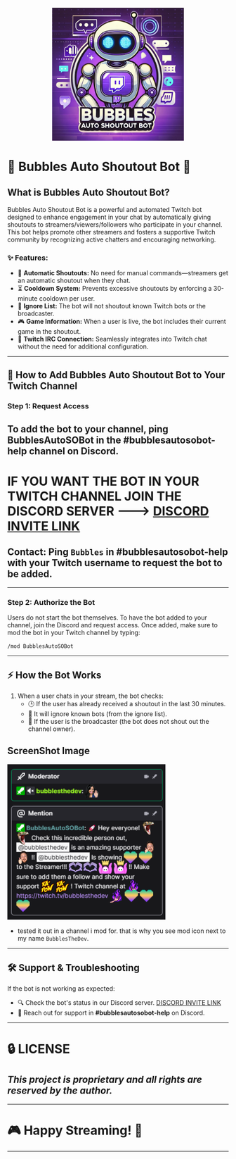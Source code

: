 <p align="center">
  <img src="https://github.com/KernFerm/Bubbles-Auto-SO-Bot/blob/main/bubbles-auto-so-bot.png" width="300" alt="Bubbles Auto Shoutout Bot Logo">
</p>

# 🚀 Bubbles Auto Shoutout Bot 🎉

## What is Bubbles Auto Shoutout Bot?
Bubbles Auto Shoutout Bot is a powerful and automated Twitch bot designed to enhance engagement in your chat by automatically giving shoutouts to streamers/viewers/followers who participate in your channel. This bot helps promote other streamers and fosters a supportive Twitch community by recognizing active chatters and encouraging networking.

### ✨ Features:
- 🤖 **Automatic Shoutouts:** No need for manual commands—streamers get an automatic shoutout when they chat.
- ⏳ **Cooldown System:** Prevents excessive shoutouts by enforcing a 30-minute cooldown per user.
- 🚫 **Ignore List:** The bot will not shoutout known Twitch bots or the broadcaster.
- 🎮 **Game Information:** When a user is live, the bot includes their current game in the shoutout.
- 🔗 **Twitch IRC Connection:** Seamlessly integrates into Twitch chat without the need for additional configuration.

---

## 📌 How to Add Bubbles Auto Shoutout Bot to Your Twitch Channel

### Step 1: Request Access
To add the bot to your channel, ping **BubblesAutoSOBot** in the **#bubblesautosobot-help** channel on Discord.
---
# **IF YOU WANT THE BOT IN YOUR TWITCH CHANNEL JOIN THE DISCORD SERVER ---> [DISCORD INVITE LINK](https://discord.gg/eCGpWUf5aR)**
## **Contact:** Ping `Bubbles` in **#bubblesautosobot-help** with your Twitch username to request the bot to be added.
---
### Step 2: Authorize the Bot

Users do not start the bot themselves. To have the bot added to your channel, join the Discord and request access. Once added, make sure to mod the bot in your Twitch channel by typing:
```
/mod BubblesAutoSOBot
```
---

## ⚡ How the Bot Works
1. When a user chats in your stream, the bot checks:
   - 🕒 If the user has already received a shoutout in the last 30 minutes.
   - 🚫 It will ignore known bots (from the ignore list).
   - 🎥 If the user is the broadcaster (the bot does not shout out the channel owner).


## ScreenShot Image
<p align="left">
  <img src="https://github.com/KernFerm/Bubbles-Auto-SO-Bot/blob/main/image-1.png" width="360" alt="screenshot">
</p>


- tested it out in a channel i mod for. that is why you see mod icon next to my name `BubblesTheDev`.

---

## 🛠️ Support & Troubleshooting
If the bot is not working as expected:
- 🔍 Check the bot's status in our Discord server. [DISCORD INVITE LINK](https://discord.gg/eCGpWUf5aR)
- 💬 Reach out for support in **#bubblesautosobot-help** on Discord.

---
# 🔒 LICENSE
## ***This project is proprietary and all rights are reserved by the author.***
---
# 🎮 **Happy Streaming!** 🚀
---

